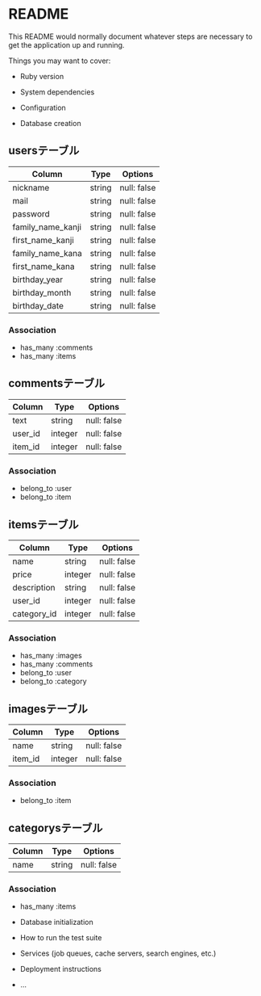 # README

This README would normally document whatever steps are necessary to get the
application up and running.

Things you may want to cover:

* Ruby version

* System dependencies

* Configuration

* Database creation

## usersテーブル
|Column|Type|Options|
|------|----|-------|
|nickname|string|null: false|
|mail|string|null: false|
|password|string|null: false|
|family_name_kanji|string|null: false|
|first_name_kanji|string|null: false|
|family_name_kana|string|null: false|
|first_name_kana|string|null: false|
|birthday_year|string|null: false|
|birthday_month|string|null: false|
|birthday_date|string|null: false|


### Association
- has_many :comments
- has_many :items



## commentsテーブル
|Column|Type|Options|
|------|----|-------|
|text|string|null: false|
|user_id|integer|null: false|
|item_id|integer|null: false|

### Association
- belong_to :user
- belong_to :item



## itemsテーブル
|Column|Type|Options|
|------|----|-------|
|name|string|null: false|
|price|integer|null: false|
|description|string|null: false|
|user_id|integer|null: false|
|category_id|integer|null: false|

### Association
- has_many :images
- has_many :comments
- belong_to :user
- belong_to :category



## imagesテーブル
|Column|Type|Options|
|------|----|-------|
|name|string|null: false|
|item_id|integer|null: false|

### Association
- belong_to :item



## categorysテーブル
|Column|Type|Options|
|------|----|-------|
|name|string|null: false|

### Association
- has_many :items



* Database initialization

* How to run the test suite

* Services (job queues, cache servers, search engines, etc.)

* Deployment instructions

* ...


